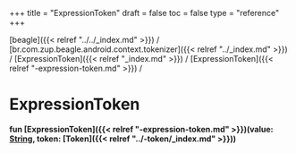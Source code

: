 +++
title = "ExpressionToken"
draft = false
toc = false
type = "reference"
+++

[beagle]({{< relref "../../_index.md" >}}) / [br.com.zup.beagle.android.context.tokenizer]({{< relref "../_index.md" >}}) / [ExpressionToken]({{< relref "_index.md" >}}) / [ExpressionToken]({{< relref "-expression-token.md" >}}) / 



# ExpressionToken  
  
<b><b>fun [ExpressionToken]({{< relref "-expression-token.md" >}})(value: [String](https://kotlinlang.org/api/latest/jvm/stdlib/kotlin/-string/index.html), token: [Token]({{< relref "../-token/_index.md" >}}))</b></b>  



